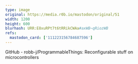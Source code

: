 ```yaml
---
type: image
original: https://media.r0b.io/mastodon/original/51
width: 1200
height: 600
blurhash: URR:E8xuRPt7t6tRRikCWAa#axWB~qRiozWB
refs:
  mastodon_card: ['111223156784687596']
---
```


GitHub - robb-j/ProgrammableThings: Reconfigurable stuff on microcontrollers
